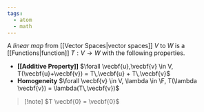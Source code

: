 ```yaml
---
tags:
  - atom
  - math
---
```

A *linear map* from [[Vector Spaces|vector spaces]] $V$ to $W$ is a [[Functions|function]] $T: V \to W$ with the following properties.
- **[[Additive Property]]**
  $\forall \vecbf{u},\vecbf{v} \in V, T(\vecbf{u}+\vecbf{v}) = T\,\vecbf{u} + T\,\vecbf{v}$
- **Homogeneity**
  $\forall \vecbf{v} \in V, \lambda \in \F, T(\lambda \vecbf{v}) = \lambda(T\,\vecbf{v})$

> [!note] $T \vecbf{0} = \vecbf{0}$